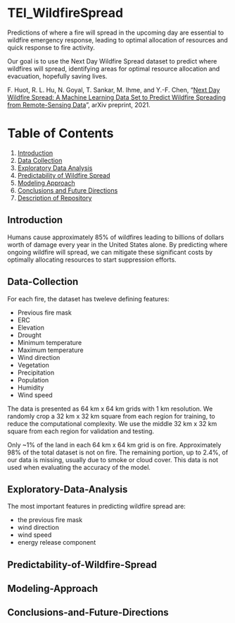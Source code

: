 # TEI_WildfireSpread
Predictions of where a fire will spread in the upcoming day are essential to wildfire emergency response, leading to optimal allocation of resources and quick response to fire activity.

Our goal is to use the Next Day Wildfire Spread dataset to predict where wildfires will spread, identifying areas for optimal resource allocation and evacuation, hopefully saving lives.

F. Huot, R. L. Hu, N. Goyal, T. Sankar, M. Ihme, and Y.-F. Chen, “[Next Day Wildfire Spread: A Machine Learning Data Set to Predict Wildfire Spreading from Remote-Sensing Data](https://arxiv.org/pdf/2112.02447.pdf)”, arXiv preprint, 2021.



<!-- ## About Team Mahogany
Team members: -->

# Table of Contents
1. [Introduction](#Introduction)
2. [Data Collection](#Data-Collection)
3. [Exploratory Data Analysis](#Exploratory-Data-Analysis)
4. [Predictability of Wildfire Spread](#Predictability-of-Wildfire-Spread)
5. [Modeling Approach](#Modeling-Approach)
6. [Conclusions and Future Directions](#Conclusions-and-Future-Directions)
7. [Description of Repository](#Description-of-Repository)

## Introduction

Humans cause approximately 85% of wildfires leading to billions of dollars worth of damage every year in the United States alone. By predicting where ongoing wildfire will spread, we can mitigate these significant costs by optimally allocating resources to start suppression efforts.

## Data-Collection

For each fire, the dataset has tweleve defining features:
* Previous fire mask
* ERC
* Elevation
* Drought
* Minimum temperature
* Maximum temperature
* Wind direction
* Vegetation
* Precipitation
* Population
* Humidity
* Wind speed

The data is presented as 64 km x 64 km grids with 1 km resolution. We randomly crop a 32 km x 32 km square from each region for training, to reduce the computational complexity. We use the middle 32 km x 32 km square from each region for validation and testing. 

Only ~1% of the land in each 64 km x 64 km grid is on fire. Approximately 98% of the total dataset is not on fire. The remaining portion, up to 2.4%, of our data is missing, usually due to smoke or cloud cover. This data is not used when evaluating the accuracy of the model.


## Exploratory-Data-Analysis

The most important features in predicting wildfire spread are:
* the previous fire mask
* wind direction
* wind speed
* energy release component



## Predictability-of-Wildfire-Spread


## Modeling-Approach


## Conclusions-and-Future-Directions
